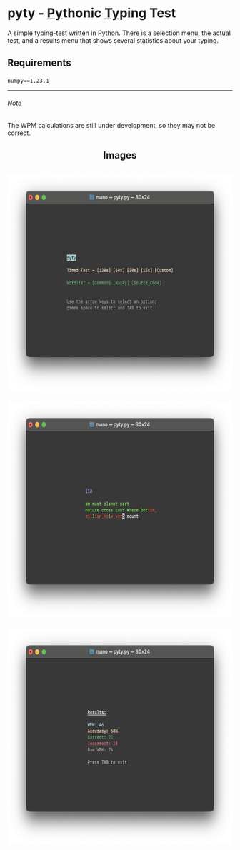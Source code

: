 # pyty - <ins>Py</ins>thonic <ins>Ty</ins>ping Test

<p>A simple typing-test written in Python. There is a selection menu, the actual test, and a results menu that shows several statistics about your typing.
</p>

## Requirements
`numpy==1.23.1`

<hr>

###### Note
The WPM calculations are still under development, so they may not be correct.

<h2 align="center"> Images <h2>
<p align="center">
  <img src="/docs/images/image-3.png" width="682" height="483">
</p>
<p align="center">
  <img src="/docs/images/image-2.png" width="682" height="483">
</p>
<p align="center">
  <img src="/docs/images/image-TAB.png" width="682" height="483">
</p>
